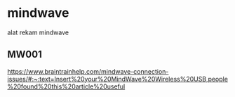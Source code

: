 # mindwave
alat rekam mindwave

## MW001

https://www.braintrainhelp.com/mindwave-connection-issues/#:~:text=Insert%20your%20MindWave%20Wireless%20USB,people%20found%20this%20article%20useful
